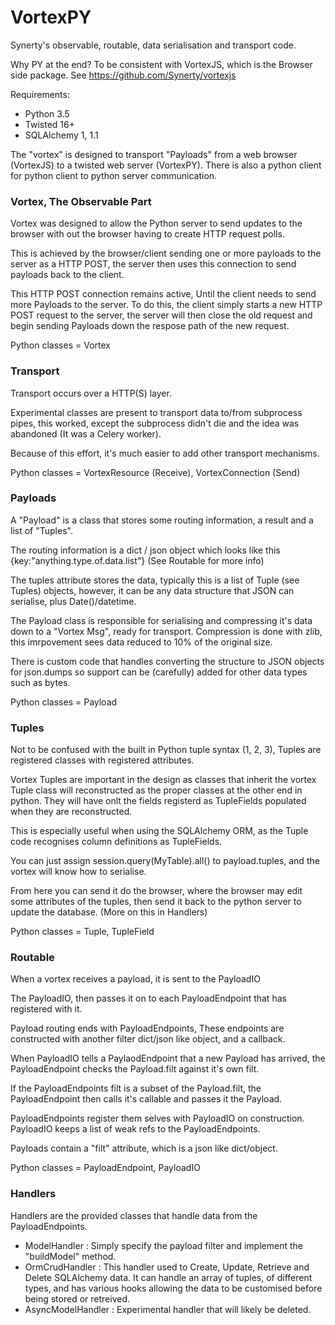 # VortexPY

Synerty's observable, routable, data serialisation and transport code.

Why PY at the end? To be consistent with VortexJS, which is the Browser side package.
See https://github.com/Synerty/vortexjs

Requirements:
* Python 3.5
* Twisted 16+
* SQLAlchemy 1, 1.1

The "vortex" is designed to transport "Payloads" from a web browser (VortexJS) to a
twisted web server (VortexPY). There is also a python client for python client to python server
communication.

### Vortex, The Observable Part

Vortex was designed to allow the Python server to send updates to the browser with out
the browser having to create HTTP request polls.

This is achieved by the browser/client sending one or more payloads to the server as a
HTTP POST, the server then uses this connection to send payloads back to the client.

This HTTP POST connection remains active, Until the client needs
to send more Payloads to the server. To do this, the client simply starts a new HTTP POST
request to the server, the server will then close the old request and begin sending 
Payloads down the respose path of the new request.

Python classes = Vortex

### Transport

Transport occurs over a HTTP(S) layer.

Experimental classes are present to transport data to/from subprocess pipes, this
worked, except the subprocess didn't die and the idea was abandoned
(It was a Celery worker).

Because of this effort, it's much easier to add other transport mechanisms.

Python classes = VortexResource (Receive), VortexConnection (Send)

### Payloads
A "Payload" is a class that stores some routing information, a result and a list of
"Tuples".

The routing information is a dict / json object which looks like this
{key:"anything.type.of.data.list"}
(See Routable for more info)

The tuples attribute stores the data, typically this is a list of Tuple (see Tuples)
objects, however, it can be any data structure that JSON can serialise,
plus Date()/datetime.

The Payload class is responsible for serialising and compressing it's data down to a 
"Vortex Msg", ready for transport. Compression is done with zlib, this imrpovement sees
data reduced to 10% of the original size.

There is custom code that handles converting the structure to JSON objects for json.dumps
so support can be (carefully) added for other data types such as bytes.

Python classes = Payload

### Tuples

Not to be confused with the built in Python tuple syntax (1, 2, 3), Tuples are registered
classes with registered attributes.

Vortex Tuples are important in the design as classes that inherit the vortex Tuple
class will reconstructed as the proper classes at the other end in python. They will have
onlt the fields registerd as TupleFields populated when they are reconstructed.

This is especially useful when using the SQLAlchemy ORM, as the Tuple code recognises
column definitions as TupleFields. 

You can just assign session.query(MyTable).all() to payload.tuples, and the vortex will 
know how to serialise.

From here you can send it do the browser, where the browser may edit some attributes of
the tuples, then send it back to the python server to update the database. 
(More on this in Handlers)

Python classes = Tuple, TupleField

### Routable

When a vortex receives a payload, it is sent to the PayloadIO

The PayloadIO, then passes it on to each PayloadEndpoint that has registered with it.

Payload routing ends with PayloadEndpoints, These endpoints are constructed with another
filter dict/json like object, and a callback.

When PayloadIO tells a PaylaodEndpoint that
a new Payload has arrived, the PayloadEndpoint checks the Payload.filt against it's own 
filt.

If the PayloadEndpoints filt is a subset of the Payload.filt, the PayloadEndpoint then
calls it's callable and passes it the Payload.

PayloadEndpoints register them selves with PayloadIO on construction.
PayloadIO keeps a list of weak refs to the PayloadEndpoints.




Payloads contain a "filt" attribute, which is a json like dict/object.


Python classes = PayloadEndpoint, PayloadIO

### Handlers

Handlers are the provided classes that handle data from the PayloadEndpoints.

* ModelHandler : Simply specify the payload filter and implement the "buildModel" method.
* OrmCrudHandler : This handler used to Create, Update, Retrieve and Delete SQLAlchemy data.
                  It can handle an array of tuples, of different types, and has various
                  hooks allowing the data to be customised before being stored or retreived.
* AsyncModelHandler : Experimental handler that will likely be deleted.